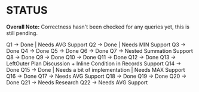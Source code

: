 # STATUS

**Overall Note:** Correctness hasn't been checked for any queries yet, this is still pending.

Q1   ->  Done | Needs AVG Support
Q2   ->  Done | Needs MIN Support
Q3   ->  Done
Q4   ->  Done
Q5   ->  Done
Q6   ->  Done
Q7   ->  Nested Summation Support
Q8   ->  Done
Q9   ->  Done
Q10  ->  Done
Q11  ->  Done
Q12  ->  Done
Q13  ->  LeftOuter Plan Discussion + Inline Condition in Records Support
Q14  ->  Done
Q15  ->  Done | Needs a bit of implementation | Needs MAX Support
Q16  ->  Done
Q17  ->  Needs AVG Support
Q18  ->  Done
Q19  ->  Done
Q20  ->  Done
Q21  ->  Needs Research
Q22  ->  Needs AVG Support